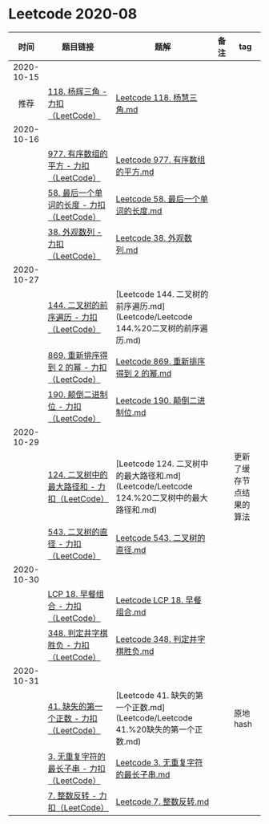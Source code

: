 # Leetcode 2020-08


| 时间| 题目链接 | 题解| 备注| tag |
| :----: | ------------------------------------------------------------ | ---------------------------- | ----------------------------------------- | ------------ |
| 2020-10-15|||||
 推荐 | [118. 杨辉三角 - 力扣（LeetCode）](https://leetcode-cn.com/problems/pascals-triangle/submissions/) | [Leetcode 118. 杨慧三角.md](Leetcode/Leetcode%20118.%20杨慧三角.md)   | |
| 2020-10-16|||||
|  | [977. 有序数组的平方 - 力扣（LeetCode）](https://leetcode-cn.com/problems/squares-of-a-sorted-array/)   | [Leetcode 977. 有序数组的平方.md](Leetcode/Leetcode%20977.%20有序数组的平方.md) |       |      | 
|  | [58. 最后一个单词的长度 - 力扣（LeetCode）](https://leetcode-cn.com/problems/length-of-last-word/) | [Leetcode 58. 最后一个单词的长度.md](Leetcode/Leetcode%2058.%20最后一个单词的长度.md) |       |      | 
|  | [38. 外观数列 - 力扣（LeetCode）](https://leetcode-cn.com/problems/count-and-say/)  | [Leetcode 38. 外观数列.md](Leetcode/Leetcode%2038.%20外观数列.md) |       |      | 
| 2020-10-27|||||
|  | [144. 二叉树的前序遍历 - 力扣（LeetCode）](https://leetcode-cn.com/problems/binary-tree-preorder-traversal/)  | [Leetcode 144. 二叉树的前序遍历.md](Leetcode/Leetcode 144.%20二叉树的前序遍历.md) |       |      | 
|  | [869. 重新排序得到 2 的幂 - 力扣（LeetCode）](https://leetcode-cn.com/problems/reordered-power-of-2/)  | [Leetcode 869. 重新排序得到 2 的幂.md](Leetcode/Leetcode%20869.%20重新排序得到%202%20的幂.md) |       |      | 
|  |  [190. 颠倒二进制位 - 力扣（LeetCode）](https://leetcode-cn.com/problems/reverse-bits/) | [Leetcode 190. 颠倒二进制位.md](Leetcode/Leetcode%20190.%20颠倒二进制位.md) |       |      | 
| 2020-10-29|||||
|  | [124. 二叉树中的最大路径和 - 力扣（LeetCode）](https://leetcode-cn.com/problems/binary-tree-maximum-path-sum/)  | [Leetcode 124. 二叉树中的最大路径和.md](Leetcode/Leetcode 124.%20二叉树中的最大路径和.md) |       |  更新了缓存节点结果的算法  | 
|  | [543. 二叉树的直径 - 力扣（LeetCode）](https://leetcode-cn.com/problems/diameter-of-binary-tree/)  | [Leetcode 543. 二叉树的直径.md](Leetcode/Leetcode%20543.%20二叉树的直径.md) |       |      | 
| 2020-10-30|||||
|  | [LCP 18. 早餐组合 - 力扣（LeetCode）](https://leetcode-cn.com/problems/2vYnGI/)  | [Leetcode LCP 18. 早餐组合.md](Leetcode/Leetcode%20LCP%2018.%20早餐组合.md) |       |      | 
|  | [348. 判定井字棋胜负 - 力扣（LeetCode）](https://leetcode-cn.com/problems/design-tic-tac-toe/)   | [Leetcode 348. 判定井字棋胜负.md](Leetcode/Leetcode%20348.%20判定井字棋胜负.md) |       |      | 
| 2020-10-31|||||
|  | [41. 缺失的第一个正数 - 力扣（LeetCode）](https://leetcode-cn.com/problems/first-missing-positive/)  | [Leetcode 41. 缺失的第一个正数.md](Leetcode/Leetcode 41.%20缺失的第一个正数.md) |       |   原地hash   | 
|  |  [3. 无重复字符的最长子串 - 力扣（LeetCode）](https://leetcode-cn.com/problems/longest-substring-without-repeating-characters/) | [Leetcode 3. 无重复字符的最长子串.md](Leetcode/Leetcode%203.%20无重复字符的最长子串.md) |       |      | 
|  | [7. 整数反转 - 力扣（LeetCode）](https://leetcode-cn.com/problems/reverse-integer/) | [Leetcode 7. 整数反转.md](Leetcode/Leetcode%207.%20整数反转.md) |       |      | 



